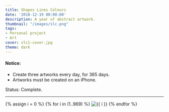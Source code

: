 ```yaml
---
title: Shapes Lines Colours
date: '2018-12-19 00:00:00'
description: A year of abstract artwork.
thumbnail: "/images/slc.png"
tags:
- Personal project
- Art
cover: slc1-cover.jpg
theme: dark
---
```


#### Notice:

* Create three artworks every day, for 365 days.
* Artworks must be created on an iPhone.

Status: Complete.

--- 

<div class="grid wide">
	{% assign i = 0 %}
	{% for i in (1..969) %}
	<img src="https://res.cloudinary.com/dp5mvntv7/image/upload/c_scale,w_600/p1/{{ i }}.jpg" alt="{{ i }}" title="{{ i }}" />
	{% endfor %}
</div>